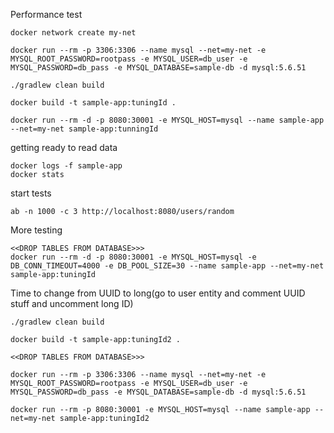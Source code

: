 Performance test

```console
docker network create my-net

docker run --rm -p 3306:3306 --name mysql --net=my-net -e MYSQL_ROOT_PASSWORD=rootpass -e MYSQL_USER=db_user -e MYSQL_PASSWORD=db_pass -e MYSQL_DATABASE=sample-db -d mysql:5.6.51

./gradlew clean build

docker build -t sample-app:tuningId .

docker run --rm -d -p 8080:30001 -e MYSQL_HOST=mysql --name sample-app --net=my-net sample-app:tunningId
```

getting ready to read data

```console
docker logs -f sample-app
docker stats
```

start tests

```console
ab -n 1000 -c 3 http://localhost:8080/users/random
```


More testing
```console
<<DROP TABLES FROM DATABASE>>>
docker run --rm -d -p 8080:30001 -e MYSQL_HOST=mysql -e DB_CONN_TIMEOUT=4000 -e DB_POOL_SIZE=30 --name sample-app --net=my-net sample-app:tuningId
```

Time to change from UUID to long(go to user entity and comment UUID stuff and uncomment long ID)

```console
./gradlew clean build

docker build -t sample-app:tuningId2 .

<<DROP TABLES FROM DATABASE>>>

docker run --rm -p 3306:3306 --name mysql --net=my-net -e MYSQL_ROOT_PASSWORD=rootpass -e MYSQL_USER=db_user -e MYSQL_PASSWORD=db_pass -e MYSQL_DATABASE=sample-db -d mysql:5.6.51

docker run --rm -p 8080:30001 -e MYSQL_HOST=mysql --name sample-app --net=my-net sample-app:tuningId2
```
